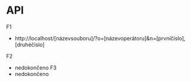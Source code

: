 # API

F1
- http://localhost/[názevsouboru]/?o=[názevoperátoru]&n=[prvníčíslo],[druhéčíslo]

F2
 - nedokončeno
F3
- nedokončeno
